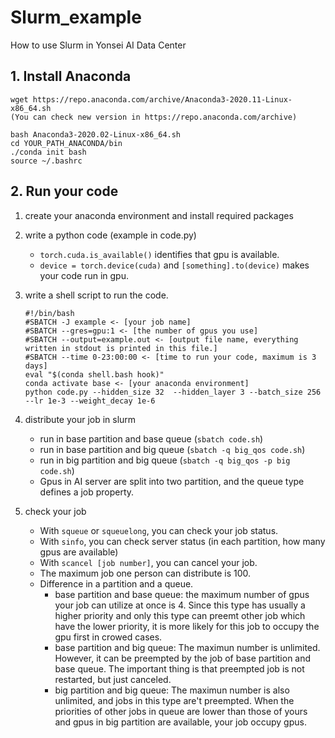 # Slurm_example
How to use Slurm in Yonsei AI Data Center

## 1. Install Anaconda
```
wget https://repo.anaconda.com/archive/Anaconda3-2020.11-Linux-x86_64.sh
(You can check new version in https://repo.anaconda.com/archive)

bash Anaconda3-2020.02-Linux-x86_64.sh
cd YOUR_PATH_ANACONDA/bin
./conda init bash
source ~/.bashrc
```

## 2. Run your code
1. create your anaconda environment and install required packages
2. write a python code (example in code.py)
    - `torch.cuda.is_available()` identifies that gpu is available.
    - `device = torch.device(cuda)` and `[something].to(device)` makes your code run in gpu.
3. write a shell script to run the code.
    ```
    #!/bin/bash
    #SBATCH -J example <- [your job name]
    #SBATCH --gres=gpu:1 <- [the number of gpus you use]
    #SBATCH --output=example.out <- [output file name, everything written in stdout is printed in this file.]
    #SBATCH --time 0-23:00:00 <- [time to run your code, maximum is 3 days]
    eval "$(conda shell.bash hook)"
    conda activate base <- [your anaconda environment]
    python code.py --hidden_size 32  --hidden_layer 3 --batch_size 256 --lr 1e-3 --weight_decay 1e-6
    ```
4. distribute your job in slurm 
    - run in base partition and base queue (`sbatch code.sh`)
    - run in base partition and big queue (`sbatch -q big_qos code.sh`)
    - run in big partition and big queue (`sbatch -q big_qos -p big code.sh`)
    - Gpus in AI server are split into two partition, and the queue type defines a job property.

5. check your job
    - With `squeue` or `squeuelong`, you can check your job status.
    - With `sinfo`, you can check server status (in each partition, how many gpus are available)
    - With `scancel [job number]`, you can cancel your job.
    - The maximum job one person can distribute is 100.
    - Difference in a partition and a queue.
        - base partition and base queue: the maximum number of gpus your job can utilize at once is 4. Since this type has usually a higher priority and only this type can preemt other job which have the lower priority, it is more likely for this job to occupy the gpu first in crowed cases.
        - base partition and big queue: The maximun number is unlimited. However, it can be preempted by the job of base partition and base queue. The important thing is that preempted job is not restarted, but just canceled.
        - big partition and big queue: The maximun number is also unlimited, and jobs in this type are't preempted. When the priorities of other jobs in queue are lower than those of yours and gpus in big partition are available, your job occupy gpus. 